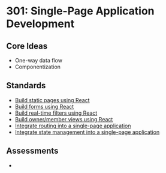 # 301: Single-Page Application Development

## Core Ideas

* One-way data flow
* Componentization

## Standards

* [Build static pages using React](standards/build-static-pages-react)
* [Build forms using React](standards/build-forms-react)
* [Build real-time filters using React](standards/build-real-time-filters-react)
* [Build owner/member views using React](standards/build-owner-member-views-react)
* [Integrate routing into a single-page application](standards/integrate-routing-react)
* [Integrate state management into a single-page application](standards/integrate-state-management-react)

## Assessments

* []()
